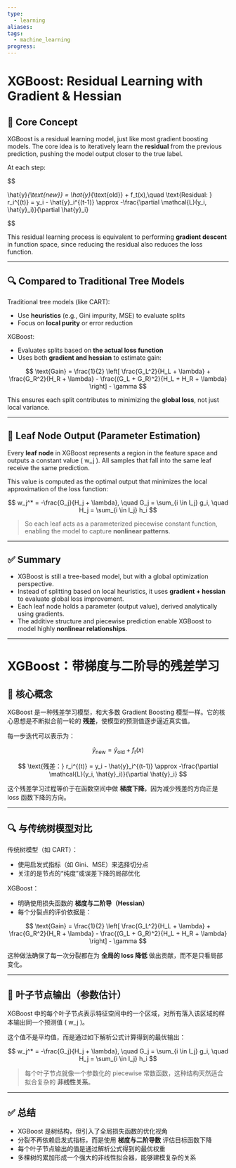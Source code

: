 ```yaml
---
type:
  - learning
aliases: 
tags:
  - machine_learning
progress:
---
```

# XGBoost: Residual Learning with Gradient & Hessian

## 🧠 Core Concept

XGBoost is a residual learning model, just like most gradient boosting models. The core idea is to iteratively learn the **residual** from the previous prediction, pushing the model output closer to the true label.

At each step:

$$

\hat{y}_{\text{new}} = \hat{y}_{\text{old}} + f_t(x),\quad 
\text{Residual: } r_i^{(t)} = y_i - \hat{y}_i^{(t-1)} \approx -\frac{\partial \mathcal{L}(y_i, \hat{y}_i)}{\partial \hat{y}_i}

$$


This residual learning process is equivalent to performing **gradient descent** in function space, since reducing the residual also reduces the loss function.

---

## 🔍 Compared to Traditional Tree Models

Traditional tree models (like CART):

- Use **heuristics** (e.g., Gini impurity, MSE) to evaluate splits
- Focus on **local purity** or error reduction

XGBoost:

- Evaluates splits based on **the actual loss function**
- Uses both **gradient and hessian** to estimate gain:

$$
\text{Gain} = \frac{1}{2} \left[ \frac{G_L^2}{H_L + \lambda} + \frac{G_R^2}{H_R + \lambda} - \frac{(G_L + G_R)^2}{H_L + H_R + \lambda} \right] - \gamma
$$

This ensures each split contributes to minimizing the **global loss**, not just local variance.

---

## 🌳 Leaf Node Output (Parameter Estimation)

Every **leaf node** in XGBoost represents a region in the feature space and outputs a constant value \( w_j \). All samples that fall into the same leaf receive the same prediction.

This value is computed as the optimal output that minimizes the local approximation of the loss function:

$$
w_j^* = -\frac{G_j}{H_j + \lambda}, \quad 
G_j = \sum_{i \in I_j} g_i, \quad 
H_j = \sum_{i \in I_j} h_i
$$

> So each leaf acts as a parameterized piecewise constant function, enabling the model to capture **nonlinear patterns**.

---

## ✅ Summary

- XGBoost is still a tree-based model, but with a global optimization perspective.
- Instead of splitting based on local heuristics, it uses **gradient + hessian** to evaluate global loss improvement.
- Each leaf node holds a parameter (output value), derived analytically using gradients.
- The additive structure and piecewise prediction enable XGBoost to model highly **nonlinear relationships**.

---

# XGBoost：带梯度与二阶导的残差学习

## 🧠 核心概念

XGBoost 是一种残差学习模型，和大多数 Gradient Boosting 模型一样。它的核心思想是不断拟合前一轮的 **残差**，使模型的预测值逐步逼近真实值。

每一步迭代可以表示为：

$$
\hat{y}_{\text{new}} = \hat{y}_{\text{old}} + f_t(x)
$$

$$
\text{残差：} r_i^{(t)} = y_i - \hat{y}_i^{(t-1)} \approx -\frac{\partial \mathcal{L}(y_i, \hat{y}_i)}{\partial \hat{y}_i}
$$

这个残差学习过程等价于在函数空间中做 **梯度下降**，因为减少残差的方向正是 loss 函数下降的方向。

---

## 🔍 与传统树模型对比

传统树模型（如 CART）：

- 使用启发式指标（如 Gini、MSE）来选择切分点
- 关注的是节点的“纯度”或误差下降的局部优化

XGBoost：

- 明确使用损失函数的 **梯度与二阶导（Hessian）**
- 每个分裂点的评价依据是：

$$
\text{Gain} = \frac{1}{2} \left[ \frac{G_L^2}{H_L + \lambda} + \frac{G_R^2}{H_R + \lambda} - \frac{(G_L + G_R)^2}{H_L + H_R + \lambda} \right] - \gamma
$$

这种做法确保了每一次分裂都在为 **全局的 loss 降低** 做出贡献，而不是只看局部变化。

---

## 🌳 叶子节点输出（参数估计）

XGBoost 中的每个叶子节点表示特征空间中的一个区域，对所有落入该区域的样本输出同一个预测值 \( w_j \)。

这个值不是平均值，而是通过如下解析公式计算得到的最优输出：

$$
w_j^* = -\frac{G_j}{H_j + \lambda}, \quad 
G_j = \sum_{i \in I_j} g_i, \quad 
H_j = \sum_{i \in I_j} h_i
$$

> 每个叶子节点就像一个参数化的 piecewise 常数函数，这种结构天然适合拟合复杂的 **非线性关系**。

---

## ✅ 总结

- XGBoost 是树结构，但引入了全局损失函数的优化视角
- 分裂不再依赖启发式指标，而是使用 **梯度与二阶导数** 评估目标函数下降
- 每个叶子节点输出的值是通过解析公式得到的最优权重
- 多棵树的累加形成一个强大的非线性拟合器，能够建模复杂的关系




